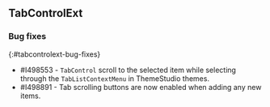 ##  TabControlExt

### Bug fixes
{:#tabcontrolext-bug-fixes}

* \#I498553 - `TabControl` scroll to the selected item while selecting through the `TabListContextMenu` in ThemeStudio themes.
* \#I498891 - Tab scrolling buttons are now enabled when adding any new items.